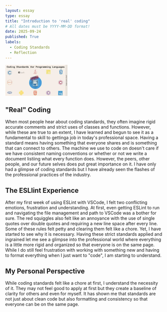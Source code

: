 ```yaml
---
layout: essay
type: essay
title: "Introduction to 'real' coding"
# All dates must be YYYY-MM-DD format!
date: 2025-09-24
published: True
labels:
  - Coding Standards
  - Reflection
---
```


<img width="200px" class="rounded float-start pe-4" src="../essays/codingstandards.png">


## "Real" Coding
When most people hear about coding standards, they often imagine rigid accurate comments and strict uses of classes and functions. However, while these are true to an extent, I have learned and begun to see it as a fundamental to skill to gettinga job in today's professional space. Having a standard means having something that everyone shares and is something that can connect to others. The machine we use to code on doesn't care if we have consistent naming conventions or whether or not we write a document listiing what every function does. However, the peers, other people, and our future selves does put great importance on it. I have only had a glimpse of coding standards but I have already seen the flashes of the professional practices of the industry. 

## The ESLlint Experience
After my first week of using ESLint with VSCode, I felt two conflicting emotions, frustration and understanding. At first, even getting ESLint to run and navigating the file management and path to VSCode was a bother for sure. The red squiggles also felt like an annoyance with the use of single quotes over double quotes and requiring a new line space after every line. Some of these rules felt petty and clearing them felt like a chore. Yet, I have started to see why it is necessary. Having these strict standards applied and ingrained let me see a glimpse into the professional world where everything is a little more rigid and organized so that everyone is on the same page. While I do still feel frustration with working with something new and having to format everything when I just want to "code", I am starting to understand.


## My Personal Perspective
While coding standards felt like a chore at first, I understand the necessity of it. They may not feel good to apply at first but they create a baseline of clarity for others and even for myself. It has shown me that standards are not just about clean code but also formatting and consistency so that everyone can be on the same page.



